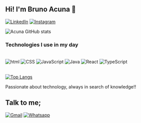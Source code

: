 ## Hi! I'm Bruno Acuna 🤙

[![LinkedIn](https://img.shields.io/badge/LinkedIn-0077B5?style=for-the-badge&logo=linkedin&logoColor=white)](https://www.linkedin.com/in/brunoacuna-jd/)
[![Instagram](https://img.shields.io/badge/Instagram-E4405F?style=for-the-badge&logo=instagram&logoColor=white)](https://www.instagram.com/brunoacn_/)

![Acuna GitHub stats](https://github-readme-stats.vercel.app/api?username=BrunoAcuna&show_icons=true&theme=tokyonight)

### Technologies I use in my day

<div style="display: inline_block"><br/>
  <img align="center" alt="html" src="https://img.shields.io/badge/HTML-239120?style=for-the-badge&logo=html5&logoColor=white">
  <img align="center" alt="CSS" src="https://img.shields.io/badge/CSS-239120?&style=for-the-badge&logo=css3&logoColor=white">
  <img align="center" alt="JavaScript" src="https://img.shields.io/badge/JavaScript-F7DF1E?style=for-the-badge&logo=javascript&logoColor=black">
  <img align="center" alt="Java" src="https://img.shields.io/badge/Java-ED8B00?style=for-the-badge&logo=java&logoColor=white">
   <img align="center" alt="React" src="https://img.shields.io/badge/React-20232A?style=for-the-badge&logo=react&logoColor=61DAFB">
   <img align="center" alt="TypeScript" src="https://img.shields.io/badge/TypeScript-007ACC?style=for-the-badge&logo=typescript&logoColor=white">
</div><br/>


[![Top Langs](https://github-readme-stats.vercel.app/api/top-langs/?username=BrunoAcuna&layout=compact)](https://github.com/anuraghazra/github-readme-stats)
<br/>

Passionate about technology, always in search of knowledge!!

## Talk to me;


[![Gmail](https://img.shields.io/badge/Gmail-D14836?style=for-the-badge&logo=gmail&logoColor=white)]()
[![Whatsapp](https://img.shields.io/badge/WhatsApp-25D366?style=for-the-badge&logo=whatsapp&logoColor=white)](https://wa.me/5511971559194)

